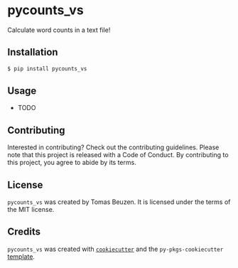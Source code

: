 # pycounts_vs

 Calculate word counts in a text file!

## Installation

```bash
$ pip install pycounts_vs
```

## Usage

- TODO

## Contributing

Interested in contributing? Check out the contributing guidelines. Please note that this project is released with a Code of Conduct. By contributing to this project, you agree to abide by its terms.

## License

`pycounts_vs` was created by Tomas Beuzen. It is licensed under the terms of the MIT license.

## Credits

`pycounts_vs` was created with [`cookiecutter`](https://cookiecutter.readthedocs.io/en/latest/) and the `py-pkgs-cookiecutter` [template](https://github.com/py-pkgs/py-pkgs-cookiecutter).
